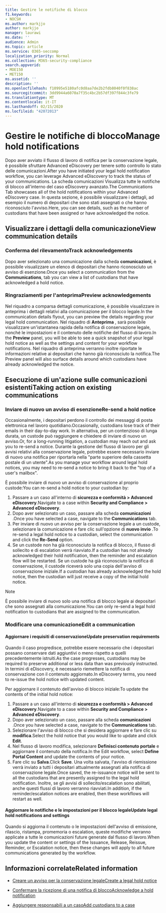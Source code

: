 ```yaml
---
title: Gestire le notifiche di blocco
f1.keywords:
- NOCSH
ms.author: markjjo
author: markjjo
manager: laurawi
ms.date: ''
audience: Admin
ms.topic: article
ms.service: O365-seccomp
localization_priority: Normal
ms.collection: M365-security-compliance
search.appverid:
- MOE150
- MET150
ms.assetid: ''
description: ''
ms.openlocfilehash: f10995e5180afc0d8aa7de2b2fdb8040f0f838ac
ms.sourcegitcommit: 3dd9944a6070a7f35c4bc2b57df397f844c3fe79
ms.translationtype: MT
ms.contentlocale: it-IT
ms.lasthandoff: 02/15/2020
ms.locfileid: "42072013"
---
```

# <a name="manage-hold-notifications"></a><span data-ttu-id="4ebb0-102">Gestire le notifiche di blocco</span><span class="sxs-lookup"><span data-stu-id="4ebb0-102">Manage hold notifications</span></span>

<span data-ttu-id="4ebb0-103">Dopo aver avviato il flusso di lavoro di notifica per la conservazione legale, è possibile sfruttare Advanced eDiscovery per tenere sotto controllo lo stato delle comunicazioni.</span><span class="sxs-lookup"><span data-stu-id="4ebb0-103">After you have initiated your legal hold notification workflow, you can leverage  Advanced eDiscovery to track the status of your communications.</span></span> <span data-ttu-id="4ebb0-104">La scheda comunicazioni Visualizza tutte le notifiche di blocco all'interno del caso eDiscovery avanzato.</span><span class="sxs-lookup"><span data-stu-id="4ebb0-104">The Communications Tab showcases all of the hold notifications within your Advanced eDiscovery case.</span></span> <span data-ttu-id="4ebb0-105">In questa sezione, è possibile visualizzare i dettagli, ad esempio il numero di depositari che sono stati assegnati o che hanno riconosciuto l'avviso.</span><span class="sxs-lookup"><span data-stu-id="4ebb0-105">Here, you can see details, such as the number of custodians that have been assigned or have acknowledged the notice.</span></span>

## <a name="view-communication-details"></a><span data-ttu-id="4ebb0-106">Visualizzare i dettagli della comunicazione</span><span class="sxs-lookup"><span data-stu-id="4ebb0-106">View communication details</span></span>

### <a name="track-acknowledgements"></a><span data-ttu-id="4ebb0-107">Conferma del rilevamento</span><span class="sxs-lookup"><span data-stu-id="4ebb0-107">Track acknowledgements</span></span>

<span data-ttu-id="4ebb0-108">Dopo aver selezionato una comunicazione dalla scheda **comunicazioni**, è possibile visualizzare un elenco di depositari che hanno riconosciuto un avviso di esenzione.</span><span class="sxs-lookup"><span data-stu-id="4ebb0-108">Once you select a communication from the **Communications**, tab you can view a list of custodians that have acknowledged a hold notice.</span></span> 

### <a name="preview-acknowledgements"></a><span data-ttu-id="4ebb0-109">Ringraziamenti per l'anteprima</span><span class="sxs-lookup"><span data-stu-id="4ebb0-109">Preview acknowledgements</span></span>

<span data-ttu-id="4ebb0-110">Nel riquadro a comparsa dettagli comunicazione, è possibile visualizzare in anteprima i dettagli relativi alla comunicazione per il blocco legale.</span><span class="sxs-lookup"><span data-stu-id="4ebb0-110">In the communication details flyout, you can preview the details regarding your legal hold communication.</span></span> <span data-ttu-id="4ebb0-111">Nel riquadro di **Anteprima** , sarà possibile visualizzare un'istantanea rapida della notifica di conservazione legale, nonché le impostazioni e il contenuto delle notifiche del flusso di lavoro.</span><span class="sxs-lookup"><span data-stu-id="4ebb0-111">In the **Preview** panel, you will be able to see a quick snapshot of your legal hold notice as well as the settings and content for your workflow notifications.</span></span> <span data-ttu-id="4ebb0-112">Nel riquadro di anteprima verranno inoltre riportate le informazioni relative ai depositari che hanno già riconosciuto la notifica.</span><span class="sxs-lookup"><span data-stu-id="4ebb0-112">The Preview panel will also surface details around which custodians have already acknowledged the notice.</span></span>

## <a name="taking-action-on-existing-communications"></a><span data-ttu-id="4ebb0-113">Esecuzione di un'azione sulle comunicazioni esistenti</span><span class="sxs-lookup"><span data-stu-id="4ebb0-113">Taking action on existing communications</span></span>

### <a name="re-send-a-hold-notice"></a><span data-ttu-id="4ebb0-114">Inviare di nuovo un avviso di esenzione</span><span class="sxs-lookup"><span data-stu-id="4ebb0-114">Re-send a hold notice</span></span>

<span data-ttu-id="4ebb0-115">Occasionalmente, i depositari perdono il controllo dei messaggi di posta elettronica nel lavoro quotidiano.</span><span class="sxs-lookup"><span data-stu-id="4ebb0-115">Occasionally, custodians lose track of their emails in their day-to-day work.</span></span> <span data-ttu-id="4ebb0-116">In alternativa, per un contenzioso di lunga durata, un custode può raggiungere e chiedere di inviare di nuovo un avviso.</span><span class="sxs-lookup"><span data-stu-id="4ebb0-116">Or, for a long-running litigation, a custodian may reach out and ask you to re-send a notice.</span></span> <span data-ttu-id="4ebb0-117">Durante la gestione del flusso di lavoro per gli avvisi relativi alla conservazione legale, potrebbe essere necessario inviare di nuovo una notifica per riportarla nella "parte superiore della cassetta postale di un utente".</span><span class="sxs-lookup"><span data-stu-id="4ebb0-117">As you manage your workflow around legal hold notices, you may need to re-send a notice to bring it back to the "top of a user's mailbox".</span></span>

<span data-ttu-id="4ebb0-118">È possibile inviare di nuovo un avviso di conservazione al proprio custode:</span><span class="sxs-lookup"><span data-stu-id="4ebb0-118">You can re-send a hold notice to your custodian by:</span></span>
1. <span data-ttu-id="4ebb0-119">Passare a un caso all'interno di **sicurezza e conformità > Advanced eDiscovery**.</span><span class="sxs-lookup"><span data-stu-id="4ebb0-119">Navigate to a case within **Security and Compliance > Advanced eDiscovery**.</span></span>
2. <span data-ttu-id="4ebb0-120">Dopo aver selezionato un caso, passare alla scheda **comunicazioni** .</span><span class="sxs-lookup"><span data-stu-id="4ebb0-120">Once you have selected a case, navigate to the **Communications** tab.</span></span>
3. <span data-ttu-id="4ebb0-121">Per inviare di nuovo un avviso per la conservazione legale a un custode, selezionare la comunicazione e fare clic sull'opzione di **nuovo invio** .</span><span class="sxs-lookup"><span data-stu-id="4ebb0-121">To re-send a legal hold notice to a custodian, select the communication and click the **Re-Send** option.</span></span>
4. <span data-ttu-id="4ebb0-122">Se un custode non ha già riconosciuto la notifica di blocco, il flusso di sollecito e di escalation verrà riavviato.</span><span class="sxs-lookup"><span data-stu-id="4ebb0-122">If a custodian has not already acknowledged their hold notification, then the reminder and escalation flow will be restarted.</span></span> <span data-ttu-id="4ebb0-123">Se un custode ha già riconosciuto la notifica di conservazione, il custode riceverà solo una copia dell'avviso di conservazione iniziale.</span><span class="sxs-lookup"><span data-stu-id="4ebb0-123">If a custodian has already acknowledged the hold notice, then the custodian will just receive a copy of the initial hold notice.</span></span>

> [!NOTE]
> <span data-ttu-id="4ebb0-124">È possibile inviare di nuovo solo una notifica di blocco legale ai depositari che sono assegnati alla comunicazione.</span><span class="sxs-lookup"><span data-stu-id="4ebb0-124">You can only re-send a legal hold notification to custodians that are assigned to the communication.</span></span> 

### <a name="edit-a-communication"></a><span data-ttu-id="4ebb0-125">Modificare una comunicazione</span><span class="sxs-lookup"><span data-stu-id="4ebb0-125">Edit a communication</span></span>

#### <a name="update-preservation-requirements"></a><span data-ttu-id="4ebb0-126">Aggiornare i requisiti di conservazione</span><span class="sxs-lookup"><span data-stu-id="4ebb0-126">Update preservation requirements</span></span>
  
<span data-ttu-id="4ebb0-127">Quando il caso progredisce, potrebbe essere necessario che i depositari possano conservare dati aggiuntivi o meno rispetto a quelli precedentemente istruiti.</span><span class="sxs-lookup"><span data-stu-id="4ebb0-127">As the case progresses, custodians may be required to preserve additional or less data than was previously instructed.</span></span> <span data-ttu-id="4ebb0-128">In termini di eDiscovery, è necessario riemettere la notifica di conservazione con il contenuto aggiornato.</span><span class="sxs-lookup"><span data-stu-id="4ebb0-128">In eDiscovery terms, you need to re-issue the hold notice with updated content.</span></span>

<span data-ttu-id="4ebb0-129">Per aggiornare il contenuto dell'avviso di blocco iniziale:</span><span class="sxs-lookup"><span data-stu-id="4ebb0-129">To update the contents of the initial hold notice:</span></span>

1. <span data-ttu-id="4ebb0-130">Passare a un caso all'interno di **sicurezza e conformità > Advanced eDiscovery**.</span><span class="sxs-lookup"><span data-stu-id="4ebb0-130">Navigate to a case within **Security and Compliance > Advanced eDiscovery**.</span></span>
2. <span data-ttu-id="4ebb0-131">Dopo aver selezionato un caso, passare alla scheda **comunicazioni** .</span><span class="sxs-lookup"><span data-stu-id="4ebb0-131">Once you have selected a case, navigate to the **Communications** tab.</span></span>
3. <span data-ttu-id="4ebb0-132">Selezionare l'avviso di blocco che si desidera aggiornare e fare clic su **modifica**.</span><span class="sxs-lookup"><span data-stu-id="4ebb0-132">Select the hold notice that you would like to update and click **Edit**.</span></span>
4. <span data-ttu-id="4ebb0-133">Nel flusso di lavoro modifica, selezionare **Definisci contenuto portale** e aggiornare il contenuto della notifica.</span><span class="sxs-lookup"><span data-stu-id="4ebb0-133">In the Edit workflow, select **Define Portal Content** and update the contents of your notice.</span></span> 
5. <span data-ttu-id="4ebb0-134">Fare clic su **Salva**.</span><span class="sxs-lookup"><span data-stu-id="4ebb0-134">Click **Save**.</span></span> <span data-ttu-id="4ebb0-135">Una volta salvata, l'avviso di riemissione verrà inviato a tutti i depositari attualmente assegnati alla notifica di conservazione legale.</span><span class="sxs-lookup"><span data-stu-id="4ebb0-135">Once saved, the re-issuance notice will be sent to all the custodians that are presently assigned to the legal hold notification.</span></span> <span data-ttu-id="4ebb0-136">Inoltre, se gli avvisi di sollecito/escalation sono abilitati, anche questi flussi di lavoro verranno riavviati.</span><span class="sxs-lookup"><span data-stu-id="4ebb0-136">In addition, if the reminder/escalation notices are enabled, then these workflows will restart as well.</span></span> 


#### <a name="update-legal-hold-notifications-and-settings"></a><span data-ttu-id="4ebb0-137">Aggiornare le notifiche e le impostazioni per il blocco legale</span><span class="sxs-lookup"><span data-stu-id="4ebb0-137">Update legal hold notifications and settings</span></span>

<span data-ttu-id="4ebb0-138">Quando si aggiorna il contenuto o le impostazioni dell'avviso di emissione, rilascio, ristampa, promemoria o escalation, queste modifiche verranno applicate a tutte le comunicazioni future generate dal flusso di lavoro.</span><span class="sxs-lookup"><span data-stu-id="4ebb0-138">When you update the content or settings of the Issuance, Release, Reissue, Reminder, or Escalation notice, then these changes will apply to all future communications generated by the workflow.</span></span>

## <a name="related-information"></a><span data-ttu-id="4ebb0-139">Informazioni correlate</span><span class="sxs-lookup"><span data-stu-id="4ebb0-139">Related information</span></span> 

- [<span data-ttu-id="4ebb0-140">Creare un avviso per la conservazione legale</span><span class="sxs-lookup"><span data-stu-id="4ebb0-140">Create a legal hold notice</span></span>](create-hold-notification.md)
    
- [<span data-ttu-id="4ebb0-141">Confermare la ricezione di una notifica di blocco</span><span class="sxs-lookup"><span data-stu-id="4ebb0-141">Acknowledge a hold notification</span></span>](acknowledge-hold-notification.md)
    
- [<span data-ttu-id="4ebb0-142">Aggiungere responsabili a un caso</span><span class="sxs-lookup"><span data-stu-id="4ebb0-142">Add custodians to a case</span></span>](add-custodians-to-case.md)
